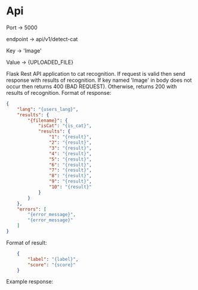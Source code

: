 # Api

Port -> 5000

endpoint -> api/v1/detect-cat

Key -> 'Image'

Value -> {UPLOADED_FILE}

Flask Rest API application to cat recognition.
If request is valid then send response with results of recognition.
If key named 'Image' in body does not occur then returns 400 (BAD REQUEST).
Otherwise, returns 200 with results of recognition.
Format of response:
```json
{
    "lang": "{users_lang}",
    "results": {
        "{filename}": {
            "isCat": "{is_cat}",
            "results": {
                "1": "{result}",
                "2": "{result}",
                "3": "{result}",
                "4": "{result}",
                "5": "{result}",
                "6": "{result}",
                "7": "{result}",
                "8": "{result}",
                "9": "{result}",
                "10": "{result}"
            }
        }
    },
    "errors": [
        "{error_message}",
        "{error_message}"
    ]
}
```
Format of result:
```json
    {
        "label": "{label}",
        "score": "{score}"
    }
```

Example response:
```json

```